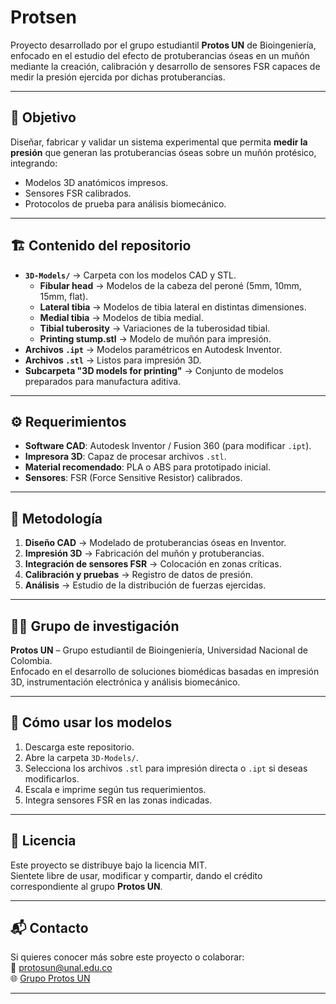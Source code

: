 # Protsen

Proyecto desarrollado por el grupo estudiantil **Protos UN** de Bioingeniería, enfocado en el estudio del efecto de protuberancias óseas en un muñón mediante la creación, calibración y desarrollo de sensores FSR capaces de medir la presión ejercida por dichas protuberancias.

---

## 📌 Objetivo
Diseñar, fabricar y validar un sistema experimental que permita **medir la presión** que generan las protuberancias óseas sobre un muñón protésico, integrando:
- Modelos 3D anatómicos impresos.
- Sensores FSR calibrados.
- Protocolos de prueba para análisis biomecánico.

---

## 🏗️ Contenido del repositorio

- **`3D-Models/`** → Carpeta con los modelos CAD y STL.
  - **Fibular head** → Modelos de la cabeza del peroné (5mm, 10mm, 15mm, flat).
  - **Lateral tibia** → Modelos de tibia lateral en distintas dimensiones.
  - **Medial tibia** → Modelos de tibia medial.
  - **Tibial tuberosity** → Variaciones de la tuberosidad tibial.
  - **Printing stump.stl** → Modelo de muñón para impresión.
- **Archivos `.ipt`** → Modelos paramétricos en Autodesk Inventor.
- **Archivos `.stl`** → Listos para impresión 3D.
- **Subcarpeta "3D models for printing"** → Conjunto de modelos preparados para manufactura aditiva.

---

## ⚙️ Requerimientos

- **Software CAD**: Autodesk Inventor / Fusion 360 (para modificar `.ipt`).
- **Impresora 3D**: Capaz de procesar archivos `.stl`.
- **Material recomendado**: PLA o ABS para prototipado inicial.
- **Sensores**: FSR (Force Sensitive Resistor) calibrados.

---

## 📐 Metodología

1. **Diseño CAD** → Modelado de protuberancias óseas en Inventor.
2. **Impresión 3D** → Fabricación del muñón y protuberancias.
3. **Integración de sensores FSR** → Colocación en zonas críticas.
4. **Calibración y pruebas** → Registro de datos de presión.
5. **Análisis** → Estudio de la distribución de fuerzas ejercidas.

---

## 👩‍🔬 Grupo de investigación
**Protos UN** – Grupo estudiantil de Bioingeniería, Universidad Nacional de Colombia.  
Enfocado en el desarrollo de soluciones biomédicas basadas en impresión 3D, instrumentación electrónica y análisis biomecánico.

---

## 📎 Cómo usar los modelos

1. Descarga este repositorio.
2. Abre la carpeta `3D-Models/`.
3. Selecciona los archivos `.stl` para impresión directa o `.ipt` si deseas modificarlos.
4. Escala e imprime según tus requerimientos.
5. Integra sensores FSR en las zonas indicadas.

---

## 📜 Licencia
Este proyecto se distribuye bajo la licencia MIT.  
Sientete libre de usar, modificar y compartir, dando el crédito correspondiente al grupo **Protos UN**.

---

## 📬 Contacto
Si quieres conocer más sobre este proyecto o colaborar:  
📧 protosun@unal.edu.co  
🌐 [Grupo Protos UN](https://github.com/Protos-UN)  

---
